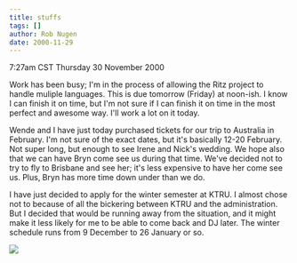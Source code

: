 ```yaml
---
title: stuffs
tags: []
author: Rob Nugen
date: 2000-11-29
---
```


<title>stuffs</title>
<p class=date>7:27am CST Thursday 30 November 2000

<p>Work has been busy; I'm in the process of allowing the Ritz project
to handle muliple languages.  This is due tomorrow (Friday) at
noon-ish.  I know I can finish it on time, but I'm not sure if I can
finish it on time in the most perfect and awesome way.  I'll work a
lot on it today.

<p>Wende and I have just today purchased tickets for our trip to
Australia in February.  I'm not sure of the exact dates, but it's
basically 12-20 February.  Not super long, but enough to see Irene and
Nick's wedding.  We hope also that we can have Bryn come see us during
that time.  We've decided not to try to fly to Brisbane and see her;
it's less expensive to have her come see us.  Plus, Bryn has more time
down under than we do.

<p>I have just decided to apply for the winter semester at KTRU.  I
almost chose not to because of all the bickering between KTRU and the
administration.  But I decided that would be running away from the
situation, and it might make it less likely for me to be able to come
back and DJ later.  The winter schedule runs from 9 December to 26
January or so.

<p><img src='/images/rob/wL-ROB.gif'>

